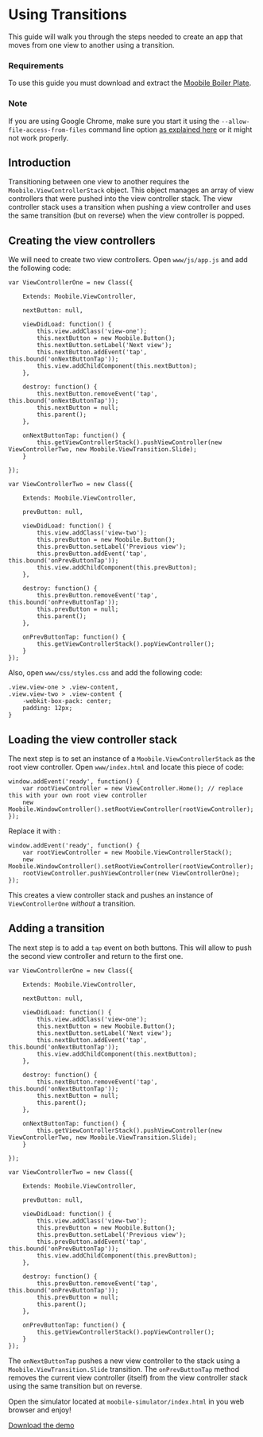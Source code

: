 Using Transitions
================================================================================

This guide will walk you through the steps needed to create an app that moves from one view to another using a transition.

### Requirements

To use this guide you must download and extract the [Moobile Boiler Plate](https://moobilejs.com/donwload/moobile-boiler-plate-0.1.1.zip).

### Note

If you are using Google Chrome, make sure you start it using the `--allow-file-access-from-files` command line option [as explained here](http://code.google.com/p/chromium/issues/detail?id=40787) or it might not work properly.

## Introduction

Transitioning between one view to another requires the `Moobile.ViewControllerStack` object. This object manages an array of view controllers that were pushed into the view controller stack. The view controller stack uses a transition when pushing a view controller and uses the same transition (but on reverse) when the view controller is popped.

## Creating the view controllers

We will need to create two view controllers. Open `www/js/app.js` and add the following code:

	var ViewControllerOne = new Class({

		Extends: Moobile.ViewController,

		nextButton: null,

		viewDidLoad: function() {
			this.view.addClass('view-one');
			this.nextButton = new Moobile.Button();
			this.nextButton.setLabel('Next view');
			this.nextButton.addEvent('tap', this.bound('onNextButtonTap'));
			this.view.addChildComponent(this.nextButton);
		},

		destroy: function() {
			this.nextButton.removeEvent('tap', this.bound('onNextButtonTap'));
			this.nextButton = null;
			this.parent();
		},

		onNextButtonTap: function() {
			this.getViewControllerStack().pushViewController(new ViewControllerTwo, new Moobile.ViewTransition.Slide);
		}

	});

	var ViewControllerTwo = new Class({

		Extends: Moobile.ViewController,

		prevButton: null,

		viewDidLoad: function() {
			this.view.addClass('view-two');
			this.prevButton = new Moobile.Button();
			this.prevButton.setLabel('Previous view');
			this.prevButton.addEvent('tap', this.bound('onPrevButtonTap'));
			this.view.addChildComponent(this.prevButton);
		},

		destroy: function() {
			this.prevButton.removeEvent('tap', this.bound('onPrevButtonTap'));
			this.prevButton = null;
			this.parent();
		},

		onPrevButtonTap: function() {
			this.getViewControllerStack().popViewController();
		}
	});


Also, open `www/css/styles.css` and add the following code:

	.view.view-one > .view-content,
	.view.view-two > .view-content {
		-webkit-box-pack: center;
		padding: 12px;
	}

## Loading the view controller stack

The next step is to set an instance of a `Moobile.ViewControllerStack` as the root view controller. Open `www/index.html` and locate this piece of code:

	window.addEvent('ready', function() {
		var rootViewController = new ViewController.Home(); // replace this with your own root view controller
		new Moobile.WindowController().setRootViewController(rootViewController);
	});

Replace it with :

	window.addEvent('ready', function() {
		var rootViewController = new Moobile.ViewControllerStack();
		new Moobile.WindowController().setRootViewController(rootViewController);
		rootViewController.pushViewController(new ViewControllerOne);
	});

This creates a view controller stack and pushes an instance of `ViewControllerOne` *without* a transition.

## Adding a transition

The next step is to add a `tap` event on both buttons. This will allow to push the second view controller and return to the first one.

	var ViewControllerOne = new Class({

		Extends: Moobile.ViewController,

		nextButton: null,

		viewDidLoad: function() {
			this.view.addClass('view-one');
			this.nextButton = new Moobile.Button();
			this.nextButton.setLabel('Next view');
			this.nextButton.addEvent('tap', this.bound('onNextButtonTap'));
			this.view.addChildComponent(this.nextButton);
		},

		destroy: function() {
			this.nextButton.removeEvent('tap', this.bound('onNextButtonTap'));
			this.nextButton = null;
			this.parent();
		},

		onNextButtonTap: function() {
			this.getViewControllerStack().pushViewController(new ViewControllerTwo, new Moobile.ViewTransition.Slide);
		}

	});

	var ViewControllerTwo = new Class({

		Extends: Moobile.ViewController,

		prevButton: null,

		viewDidLoad: function() {
			this.view.addClass('view-two');
			this.prevButton = new Moobile.Button();
			this.prevButton.setLabel('Previous view');
			this.prevButton.addEvent('tap', this.bound('onPrevButtonTap'));
			this.view.addChildComponent(this.prevButton);
		},

		destroy: function() {
			this.prevButton.removeEvent('tap', this.bound('onPrevButtonTap'));
			this.prevButton = null;
			this.parent();
		},

		onPrevButtonTap: function() {
			this.getViewControllerStack().popViewController();
		}
	});

The `onNextButtonTap` pushes a new view controller to the stack using a `Moobile.ViewTransition.Slide` transition. The `onPrevButtonTap` method removes the current view controller (itself) from the view controller stack using the same transition but on reverse.

Open the simulator located at `moobile-simulator/index.html` in you web browser and enjoy!

[Download the demo](http://moobilejs.com/downloads/demo-transition.zip)